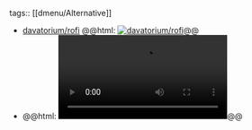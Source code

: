 tags:: [[dmenu/Alternative]]

- [davatorium/rofi](https://github.com/davatorium/rofi)
  @@html: <a href="https://github.com/davatorium/rofi/"><img src="https://github-readme-stats-astronomer.vercel.app/api/pin/?username=davatorium&repo=rofi&theme=tokyonight" alt="davatorium/rofi"/></a>@@
- @@html: <video src="https://user-images.githubusercontent.com/84911063/139428874-fe182dd6-82c6-49b8-8da1-920ddda3d1ed.mp4" alt="Rofi Demo" autoplay controls></video>@@